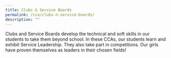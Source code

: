 ```yaml
---
title: Clubs & Service Boards
permalink: /cca/clubs-n-service-boards/
description: ""
---
```

<p>Clubs and Service Boards develop the technical and soft skills in our students to take them beyond school. In these CCAs, our students learn and exhibit Service Leadership. They also take part in competitions. Our girls have proven themselves as leaders in their chosen fields!</p>